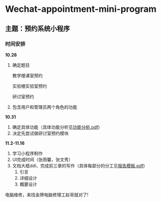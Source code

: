 # Wechat-appointment-mini-program

## 主题：预约系统小程序

### 时间安排

**10.28**

1. 确定题目

   教学楼课室预约

   实验楼实验室预约

   研讨室预约

2. 包含用户和管理员两个角色的功能



**10.31**

1. 确定具体功能（具体功能分析见[功能分析.pdf](D:\Wechat-appointment-mini-program))
2. 决定先尝试做研讨室预约模块



**11.2-11.16**

1. 学习小程序制作
2. UI完成时间（张雨馨，张文秀）
3. 文档大框ddl，完成前三章的写作（具体每部分的分工见[报告模板.pdf](D:\Wechat-appointment-mini-program))
   1. 引言
   2. 详细设计
   3. 概要设计

电脑维修，来找金牌电脑修理工赵哥就对了! 